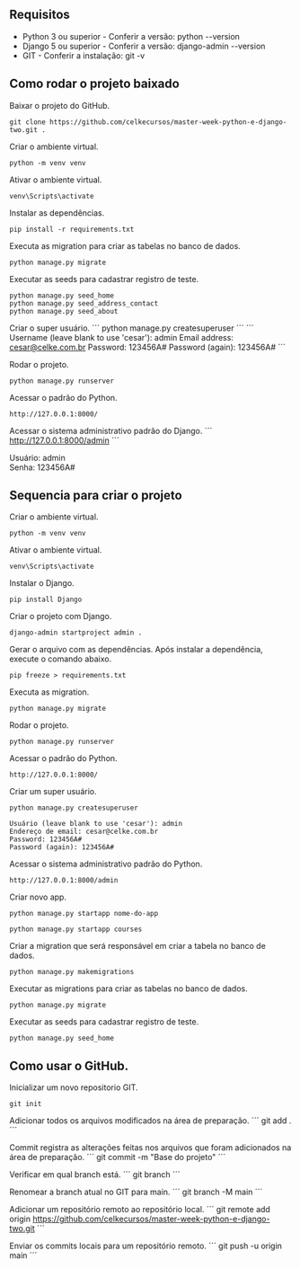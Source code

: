 ## Requisitos

* Python 3 ou superior - Conferir a versão: python --version
* Django 5 ou superior - Conferir a versão: django-admin --version
* GIT - Conferir a instalação: git -v

## Como rodar o projeto baixado

Baixar o projeto do GitHub.
```
git clone https://github.com/celkecursos/master-week-python-e-django-two.git .
```

Criar o ambiente virtual.
```
python -m venv venv
```

Ativar o ambiente virtual.
```
venv\Scripts\activate
```

Instalar as dependências.
```
pip install -r requirements.txt
```

Executa as migration para criar as tabelas no banco de dados.
```
python manage.py migrate
```

Executar as seeds para cadastrar registro de teste.
```
python manage.py seed_home
python manage.py seed_address_contact
python manage.py seed_about
```

Criar o super usuário.
´´´
python manage.py createsuperuser
´´´
´´´
Username (leave blank to use 'cesar'): admin
Email address: cesar@celke.com.br
Password: 123456A#
Password (again): 123456A#
´´´

Rodar o projeto.
```
python manage.py runserver
```

Acessar o padrão do Python.
```
http://127.0.0.1:8000/
```

Acessar o sistema administrativo padrão do Django.
´´´
http://127.0.0.1:8000/admin
´´´

Usuário: admin<br>
Senha: 123456A#



## Sequencia para criar o projeto

Criar o ambiente virtual.
```
python -m venv venv
```

Ativar o ambiente virtual.
```
venv\Scripts\activate
```

Instalar o Django.
```
pip install Django
```

Criar o projeto com Django.
```
django-admin startproject admin .
```

Gerar o arquivo com as dependências.
Após instalar a dependência, execute o comando abaixo.
```
pip freeze > requirements.txt
```

Executa as migration.
```
python manage.py migrate
```

Rodar o projeto.
```
python manage.py runserver
```

Acessar o padrão do Python.
```
http://127.0.0.1:8000/
```

Criar um super usuário.
```
python manage.py createsuperuser
```
```
Usuário (leave blank to use 'cesar'): admin
Endereço de email: cesar@celke.com.br
Password: 123456A#
Password (again): 123456A#
```

Acessar o sistema administrativo padrão do Python.
```
http://127.0.0.1:8000/admin
```

Criar novo app.
```
python manage.py startapp nome-do-app
```
```
python manage.py startapp courses
```

Criar a migration que será responsável em criar a tabela no banco de dados.
```
python manage.py makemigrations
```

Executar as migrations para criar as tabelas no banco de dados.
```
python manage.py migrate
```

Executar as seeds para cadastrar registro de teste.
```
python manage.py seed_home
```

## Como usar o GitHub.

Inicializar um novo repositorio GIT.
```
git init
```

Adicionar todos os arquivos modificados na área de preparação.
´´´
git add .
´´´

Commit registra as alterações feitas nos arquivos que foram adicionados na área de preparação.
´´´
git commit -m "Base do projeto"
´´´

Verificar em qual branch está.
´´´
git branch
´´´

Renomear a branch atual no GIT para main.
´´´
git branch -M main
´´´

Adicionar um repositório remoto ao repositório local.
´´´
git remote add origin https://github.com/celkecursos/master-week-python-e-django-two.git
´´´

Enviar os commits locais para um repositório remoto.
´´´
git push -u origin main
´´´
